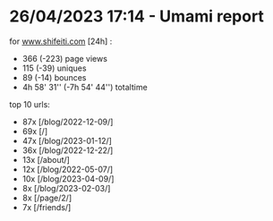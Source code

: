 # 26/04/2023 17:14 - Umami report
for www.shifeiti.com [24h] :

 - 366 (-223) page views
 - 115 (-39) uniques
 - 89 (-14) bounces
 - 4h 58' 31'' (-7h 54' 44'') totaltime


top 10 urls:
 - 87x [/blog/2022-12-09/]
 - 69x [/]
 - 47x [/blog/2023-01-12/]
 - 36x [/blog/2022-12-22/]
 - 13x [/about/]
 - 12x [/blog/2022-05-07/]
 - 10x [/blog/2023-04-09/]
 - 8x [/blog/2023-02-03/]
 - 8x [/page/2/]
 - 7x [/friends/]


